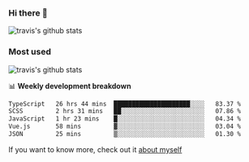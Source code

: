 ### Hi there 👋

<!--
**HondryTravis/HondryTravis** is a ✨ _special_ ✨ repository because its `README.md` (this file) appears on your GitHub profile.

Here are some ideas to get you started:

- 🔭 I’m currently working on ...
- 🌱 I’m currently learning ...
- 👯 I’m looking to collaborate on ...
- 🤔 I’m looking for help with ...
- 💬 Ask me about ...
- 📫 How to reach me: ...
- 😄 Pronouns: ...
- ⚡ Fun fact: ...
-->

![travis's github stats](https://github-readme-stats.vercel.app/api?username=HondryTravis&hide=stars)
### Most used
![travis's github stats](https://github-readme-stats.anuraghazra1.vercel.app/api/top-langs/?username=HondryTravis&layout=compact&hide_title=true)

📊 **Weekly development breakdown**

<!--START_SECTION:waka-->

```txt
TypeScript   26 hrs 44 mins  █████████████████████░░░░   83.37 %
SCSS         2 hrs 31 mins   ██░░░░░░░░░░░░░░░░░░░░░░░   07.86 %
JavaScript   1 hr 23 mins    █░░░░░░░░░░░░░░░░░░░░░░░░   04.34 %
Vue.js       58 mins         ▓░░░░░░░░░░░░░░░░░░░░░░░░   03.04 %
JSON         25 mins         ▒░░░░░░░░░░░░░░░░░░░░░░░░   01.30 %
```

<!--END_SECTION:waka-->

If you want to know more, check out it [about myself](https://hondrytravis.github.io/)
